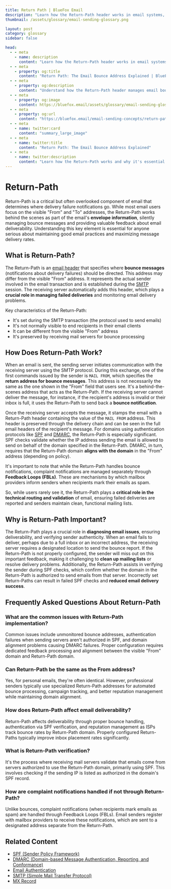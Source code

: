 ```yaml
---
title: Return Path | BlueFox Email
description: "Learn how the Return-Path header works in email systems, its role in bounce processing, and why it's crucial for deliverability and email campaign management."
thumbnail: /assets/glossary/email-sending-glossary.png

layout: post
category: glossary
sidebar: false

head:
  - - meta
    - name: description
      content: "Learn how the Return-Path header works in email systems, its role in bounce processing, and why it's crucial for deliverability and email campaign management."
  - - meta
    - property: og:title
      content: "Return Path: The Email Bounce Address Explained | BlueFox Email"
  - - meta
    - property: og:description
      content: "Understand how the Return-Path header manages email bounces and why it's essential for maintaining good sender reputation."
  - - meta
    - property: og:image
      content: https://bluefox.email/assets/glossary/email-sending-glossary.png
  - - meta
    - property: og:url
      content: "https://bluefox.email/email-sending-concepts/return-path"
  - - meta
    - name: twitter:card
      content: "summary_large_image"
  - - meta
    - name: twitter:title
      content: "Return Path: The Email Bounce Address Explained"
  - - meta
    - name: twitter:description
      content: "Learn how the Return-Path works and why it's essential for managing bounces and maintaining email deliverability."
---
```


# Return-Path

Return-Path is a critical but often overlooked component of email that determines where delivery failure notifications go. While most email users focus on the visible "From" and "To" addresses, the Return-Path works behind the scenes as part of the email's **envelope information**, silently managing bounce messages and providing valuable feedback about email deliverability. Understanding this key element is essential for anyone serious about maintaining good email practices and maximizing message delivery rates.

## What is Return-Path?

The Return-Path is an [email header](/email-sending-concepts/email-header.md) that specifies where **bounce messages** (notifications about delivery failures) should be directed. This address may differ from the visible "From" address. It represents the actual sender involved in the email transaction and is established during the [SMTP](/email-sending-concepts/smtp) session. The receiving server automatically adds this header, which plays a **crucial role in managing failed deliveries** and monitoring email delivery problems.

Key characteristics of the Return-Path:
- It's set during the SMTP transaction (the protocol used to send emails)
- It's not normally visible to end recipients in their email clients
- It can be different from the visible "From" address
- It's preserved by receiving mail servers for bounce processing

## How Does Return-Path Work?

When an email is sent, the sending server initiates communication with the receiving server using the SMTP protocol. During this exchange, one of the first commands issued by the sender is `MAIL FROM`, which specifies the **return address for bounce messages**. This address is not necessarily the same as the one shown in the "From" field that users see. It's a behind-the-scenes address that acts as the Return-Path. If the receiving server cannot deliver the message, for instance, if the recipient's address is invalid or their inbox is full, it uses the Return-Path to send back a **bounce notification**.

Once the receiving server accepts the message, it stamps the email with a Return-Path header containing the value of the `MAIL FROM` address. This header is preserved through the delivery chain and can be seen in the full email headers of the recipient's message. For domains using authentication protocols like [SPF](/email-sending-concepts/spf) and [DMARC](/email-sending-concepts/dmarc), the Return-Path is especially significant. SPF checks validate whether the IP address sending the email is allowed to send on behalf of the domain specified in the Return-Path. DMARC, in turn, requires that the Return-Path domain **aligns with the domain** in the "From" address (depending on policy).

It's important to note that while the Return-Path handles bounce notifications, complaint notifications are managed separately through **Feedback Loops (FBLs)**. These are mechanisms by which mailbox providers inform senders when recipients mark their emails as spam.

So, while users rarely see it, the Return-Path plays a **critical role in the technical routing and validation** of email, ensuring failed deliveries are reported and senders maintain clean, functional mailing lists.

## Why is Return-Path Important?

The Return-Path plays a crucial role in **diagnosing email issues**, ensuring deliverability, and verifying sender authenticity. When an email fails to deliver, perhaps due to a full inbox or an incorrect address, the receiving server requires a designated location to send the bounce report. If the Return-Path is not properly configured, the sender will miss out on this important feedback, making it challenging to **clean up mailing lists** or resolve delivery problems. Additionally, the Return-Path assists in verifying the sender during SPF checks, which confirm whether the domain in the Return-Path is authorized to send emails from that server. Incorrectly set Return-Paths can result in failed SPF checks and **reduced email delivery success**.

## Frequently Asked Questions About Return-Path

### What are the common issues with Return-Path implementation?
Common issues include unmonitored bounce addresses, authentication failures when sending servers aren't authorized in SPF, and domain alignment problems causing DMARC failures. Proper configuration requires dedicated feedback processing and alignment between the visible "From" domain and Return-Path domain.

### Can Return-Path be the same as the From address?
Yes, for personal emails, they're often identical. However, professional senders typically use specialized Return-Path addresses for automated bounce processing, campaign tracking, and better reputation management while maintaining domain alignment.

### How does Return-Path affect email deliverability?
Return-Path affects deliverability through proper bounce handling, authentication via SPF verification, and reputation management as ISPs track bounce rates by Return-Path domain. Properly configured Return-Paths typically improve inbox placement rates significantly.

### What is Return-Path verification?
It's the process where receiving mail servers validate that emails come from servers authorized to use the Return-Path domain, primarily using SPF. This involves checking if the sending IP is listed as authorized in the domain's SPF record.

### How are complaint notifications handled if not through Return-Path?
Unlike bounces, complaint notifications (when recipients mark emails as spam) are handled through Feedback Loops (FBLs). Email senders register with mailbox providers to receive these notifications, which are sent to a designated address separate from the Return-Path.

## Related Content

- [SPF (Sender Policy Framework)](/email-sending-concepts/spf)  
- [DMARC (Domain-based Message Authentication, Reporting, and Conformance)](/email-sending-concepts/dmarc)  
- [Email Authentication](/email-sending-concepts/email-authentication)  
- [SMTP (Simple Mail Transfer Protocol)](/email-sending-concepts/smtp)  
- [MX Record](/email-sending-concepts/mx-record)

<GlossaryCTA />
